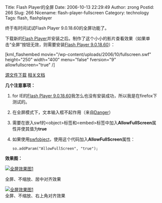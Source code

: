 Title: Flash Player的全屏
Date: 2006-10-13 22:29:49
Author: zrong
Postid: 266
Slug: 266
Nicename: flash-player-fullscreen
Category: technology
Tags: flash, flashplayer

终于有时间试试Flash Player 9.0.18.60的全屏功能了。

下载新的[Flash
Player](http://labs.adobe.com/downloads/flashplayer9.html)并安装之后。制作了这个小小的影片查看效果（如果单击“全屏”按钮无效，则需要安装[Flash
Player 9.0.18.60](http://labs.adobe.com/downloads/flashplayer9.html)）：

[kml\_flashembed movie="/wp-content/uploads/2006/10/fullscreen.swf"
height="250" width="400" menu="false" fversion="9"
allowfullscreen="true" /]  

[源文件下载](/wp-content/uploads/2006/10/fullscreen.zip)
[相关文档](http://www.adobe.com/devnet/flashplayer/articles/full_screen_mode.html)

**几个注意事项：**<!--more-->

1.  for IE的[Flash Player
    9.0.18.60](http://labs.adobe.com/downloads/flashplayer9.html)我怎么也没有安装成功，所以我是在firefox下测试的。
2.  在全屏模式下，文本输入框不起作用（来自[Danger](http://www.dengjie.com/weblog/comments.asp?post_id=1183)）
3.  需要在嵌入swf的\<object\>标签和\<embed\>标签中加入**AllowFullScreen**属性并使其值为**true**
4.  如果使用[swfobject](http://www.zengrong.net/?s=swfobject)，使用这个代码加入**AllowFullScreen**属性：

    ``` {lang="actionscript"}
    so.addParam("AllowFullScreen", "true");
    ```

**效果图：**  

[![全屏效果图1](/wp-content/uploads/2006/10/fp9_fs_01_s.png)](/wp-content/uploads/2006/10/fp9_fs_01.png)

全屏、不缩放、居中对齐效果

[![全屏效果图1](/wp-content/uploads/2006/10/fp9_fs_02_s.png)](/wp-content/uploads/2006/10/fp9_fs_02.png)  
全屏、不缩放、右上角对齐效果

